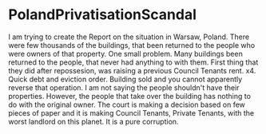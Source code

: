 # PolandPrivatisationScandal
I am trying to create the Report on the situation in Warsaw, Poland. There were few thousands of the buildings, that been returned to the people who were owners of that property. One small problem. Many buildings been returned to the people, that never had anything to with them. First thing that they did after repossesion, was raising a previous Council Tenants rent. x4. Quick debt and eviction order. Building sold and you cannot apparently reverse that operation. I am not saying the people shouldn't have their properties. However, the people that take over the building has nothing to do with the original owner. The court is making a decision based on few pieces of paper and it is making Council Tenants, Private Tenants, with the worst landlord on this planet. It is a pure corruption.
